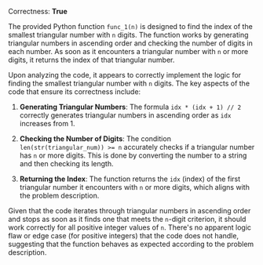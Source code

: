 Correctness: **True**

The provided Python function `func_1(n)` is designed to find the index of the smallest triangular number with `n` digits. The function works by generating triangular numbers in ascending order and checking the number of digits in each number. As soon as it encounters a triangular number with `n` or more digits, it returns the index of that triangular number.

Upon analyzing the code, it appears to correctly implement the logic for finding the smallest triangular number with `n` digits. The key aspects of the code that ensure its correctness include:

1. **Generating Triangular Numbers**: The formula `idx * (idx + 1) // 2` correctly generates triangular numbers in ascending order as `idx` increases from 1.

2. **Checking the Number of Digits**: The condition `len(str(triangular_num)) >= n` accurately checks if a triangular number has `n` or more digits. This is done by converting the number to a string and then checking its length.

3. **Returning the Index**: The function returns the `idx` (index) of the first triangular number it encounters with `n` or more digits, which aligns with the problem description.

Given that the code iterates through triangular numbers in ascending order and stops as soon as it finds one that meets the `n`-digit criterion, it should work correctly for all positive integer values of `n`. There's no apparent logic flaw or edge case (for positive integers) that the code does not handle, suggesting that the function behaves as expected according to the problem description.